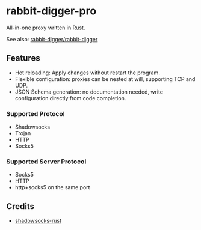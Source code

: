 # rabbit-digger-pro

All-in-one proxy written in Rust.

See also: [rabbit-digger/rabbit-digger](https://github.com/rabbit-digger/rabbit-digger)

## Features

* Hot reloading: Apply changes without restart the program.
* Flexible configuration: proxies can be nested at will, supporting TCP and UDP.
* JSON Schema generation: no documentation needed, write configuration directly from code completion.

### Supported Protocol

* Shadowsocks
* Trojan
* HTTP
* Socks5

### Supported Server Protocol

* Socks5
* HTTP
* http+socks5 on the same port

## Credits

* [shadowsocks-rust](https://github1s.com/shadowsocks/shadowsocks-rust)
